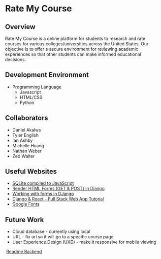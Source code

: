 # Rate My Course
## Overview

Rate My Course is a online platform for students to research and rate courses for various colleges/universities across the United States. Our objective is to offer a secure environment for reviewing academic experiences so that other students can make informed educational decisions. 

## Development Environment

- Programming Language 
  - Javascript 
  - HTML/CSS
  - Python  

## Collaborators
- Daniel Akalws
- Tyler English
- Ian Ashby
- Michelle Huang
- Nathan Weber
- Zed Walter

## Useful Websites

* [SQLite compiled to JavaScript](https://github.com/sql-js/sql.js)
* [Render HTML Forms (GET & POST) in Django](https://www.geeksforgeeks.org/render-html-forms-get-post-in-django/)
* [Working with forms in DJango](https://docs.djangoproject.com/en/4.0/topics/forms/)
* [Django & React - Full Stack Web App Tutorial](https://www.youtube.com/playlist?list=PLzMcBGfZo4-kCLWnGmK0jUBmGLaJxvi4j)
* [Google Fonts](https://fonts.google.com/icons?icon.query=school)

## Future Work

* Cloud database - currently using local 
* URL - fix url so it will go to a specific course page
* User Experience Design (UXD) - make it responsive for mobile viewing


​
[Readme Backend](backend/README.md)
